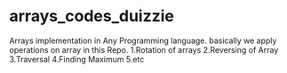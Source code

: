 # arrays_codes_duizzie
Arrays implementation in Any Programming language. 
basically we apply operations on array in this Repo.
1.Rotation of arrays
2.Reversing of Array
3.Traversal
4.Finding Maximum
5.etc
